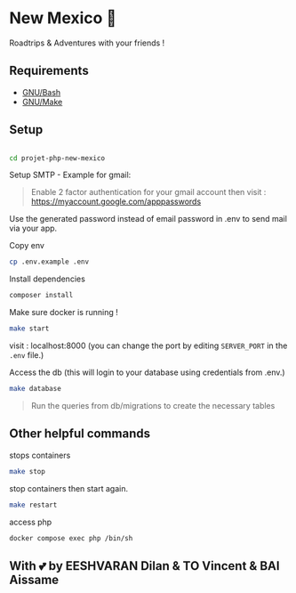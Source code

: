 # New Mexico 🌄

Roadtrips & Adventures with your friends !

## Requirements

- [GNU/Bash](https://www.gnu.org/software/bash/)
- [GNU/Make]()

## Setup

```bash

cd projet-php-new-mexico
```

Setup SMTP - Example for gmail:

> Enable 2 factor authentication for your gmail account
> then visit : https://myaccount.google.com/apppasswords

Use the generated password instead of email password in .env to send mail via your app.

Copy env

```bash
cp .env.example .env
```

Install dependencies

```bash
composer install
```

Make sure docker is running !

```bash
make start
```

visit : localhost:8000 (you can change the port by editing `SERVER_PORT` in the `.env` file.)

Access the db (this will login to your database using credentials from .env.)

```bash
make database
```

> Run the queries from db/migrations to create the necessary tables

## Other helpful commands

stops containers

```bash
make stop
```

stop containers then start again.

```bash
make restart
```

access php

```bash
docker compose exec php /bin/sh
```

## With 💕 by EESHVARAN Dilan & TO Vincent & BAI Aissame
